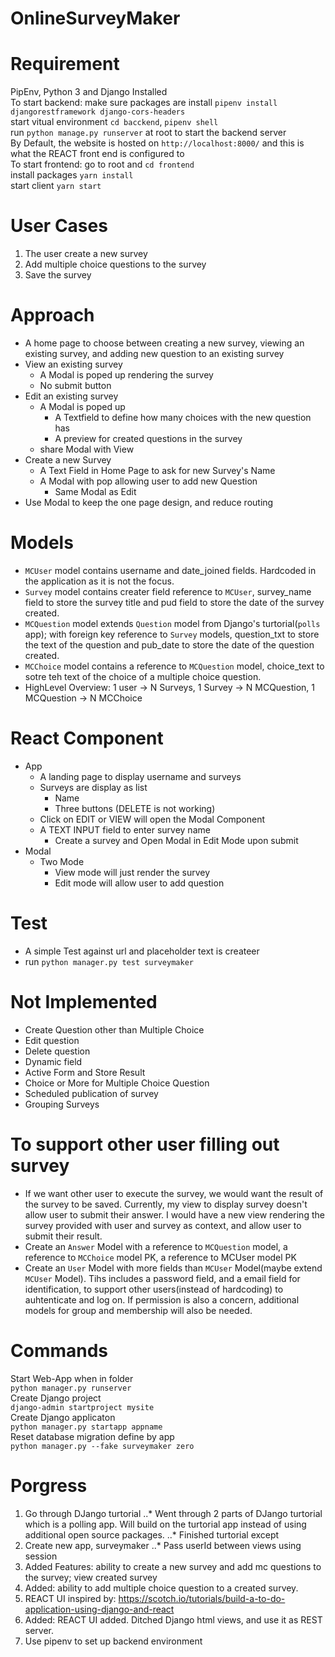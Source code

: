 # OnlineSurveyMaker

# Requirement
PipEnv, Python 3 and Django Installed \
To start backend:
make sure packages are install `pipenv install djangorestframework django-cors-headers` \
start vitual environment `cd bacckend`, `pipenv shell` \
run `python manage.py runserver` at root to start the backend server \
By Default, the website is hosted on `http://localhost:8000/` and this is what the REACT front end is configured to \
To start frontend:
go to root and `cd frontend`\
install packages `yarn install`\
start client `yarn start`

# User Cases
1. The user create a new survey
2. Add multiple choice questions to the survey 
3. Save the survey

# Approach
* A home page to choose between creating a new survey, viewing an existing survey, and adding new question to an existing survey
* View an existing survey
    * A Modal is poped up rendering the survey
    * No submit button
* Edit an existing survey
    * A Modal is poped up
        * A Textfield to define how many choices with the new question has
        * A preview for created questions in the survey
    * share Modal with View
* Create a new Survey
    * A Text Field in Home Page to ask for new Survey's Name
    * A Modal with pop allowing user to add new Question
        * Same Modal as Edit
* Use Modal to keep the one page design, and reduce routing

# Models
* `MCUser` model contains username and date_joined fields. Hardcoded in the application as it is not the focus.
* `Survey` model contains creater field reference to `MCUser`, survey_name field to store the survey title and pud field to store the date of the survey created.
* `MCQuestion` model extends `Question` model from Django's turtorial(`polls` app); with foreign key reference to `Survey` models, question_txt to store the text of the question and pub_date to store the date of the question created.
* `MCChoice` model contains a reference to `MCQuestion` model, choice_text to sotre teh text of the choice of a multiple choice question.
* HighLevel Overview: 1 user -> N Surveys, 1 Survey -> N MCQuestion, 1 MCQuestion -> N MCChoice

# React Component
* App
    * A landing page to display username and surveys
    * Surveys are display as list
        * Name
        * Three buttons (DELETE is not working)
    * Click on EDIT or VIEW will open the Modal Component
    * A TEXT INPUT field to enter survey name
        * Create a survey and Open Modal in Edit Mode upon submit
* Modal
    * Two Mode
        * View mode will just render the survey
        * Edit mode will allow user to add question

# Test
* A simple Test against url and placeholder text is createer
* run `python manager.py test surveymaker`

# Not Implemented
* Create Question other than Multiple Choice
* Edit question
* Delete question
* Dynamic field
* Active Form and Store Result 
* Choice or More for Multiple Choice Question
* Scheduled publication of survey
* Grouping Surveys

# To support other user filling out survey
* If we want other user to execute the survey, we would want the result of the survey to be saved. Currently, my view to display survey doesn't allow user to submit their answer. I would have a new view rendering the survey provided with user and survey as context, and allow user to submit their result.
* Create an `Answer` Model with a reference to `MCQuestion` model, a reference to `MCChoice` model PK, a reference to MCUser model PK
* Create an `User` Model with more fields than `MCUser` Model(maybe extend `MCUser` Model). Tihs includes a password field, and a email field for identification, to support other users(instead of hardcoding) to auhtenticate and log on. If permission is also a concern, additional models for group and membership will also be needed.



# Commands
Start Web-App when in folder \
`python manager.py runserver` \
Create Django project \
`django-admin startproject mysite` \
Create Django applicaton \
`python manager.py startapp appname` \
Reset database migration define by app \
`python manager.py --fake surveymaker zero` 

# Porgress
1. Go through DJango turtorial
..* Went through 2 parts of DJango turtorial which is a polling app. Will build on the turtorial app instead of using additional open source packages.
..* Finished turtorial except
2. Create new app, surveymaker
..* Pass userId between views using session
3. Added Features: ability to create a new survey and add mc questions to the survey; view created survey
4. Added: ability to add multiple choice question to a created survey.
5. REACT UI inspired by: https://scotch.io/tutorials/build-a-to-do-application-using-django-and-react
6. Added: REACT UI added. Ditched Django html views, and use it as REST server.
7. Use pipenv to set up backend environment